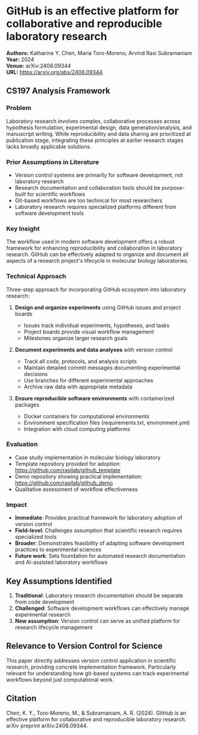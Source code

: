 # GitHub is an effective platform for collaborative and reproducible laboratory research

**Authors:** Katharine Y. Chen, Maria Toro-Moreno, Arvind Rasi Subramaniam  
**Year:** 2024  
**Venue:** arXiv:2408.09344  
**URL:** https://arxiv.org/abs/2408.09344  

## CS197 Analysis Framework

### Problem
Laboratory research involves complex, collaborative processes across hypothesis formulation, experimental design, data generation/analysis, and manuscript writing. While reproducibility and data sharing are prioritized at publication stage, integrating these principles at earlier research stages lacks broadly applicable solutions.

### Prior Assumptions in Literature
- Version control systems are primarily for software development, not laboratory research
- Research documentation and collaboration tools should be purpose-built for scientific workflows
- Git-based workflows are too technical for most researchers
- Laboratory research requires specialized platforms different from software development tools

### Key Insight
The workflow used in modern software development offers a robust framework for enhancing reproducibility and collaboration in laboratory research. GitHub can be effectively adapted to organize and document all aspects of a research project's lifecycle in molecular biology laboratories.

### Technical Approach
Three-step approach for incorporating GitHub ecosystem into laboratory research:

1. **Design and organize experiments** using GitHub issues and project boards
   - Issues track individual experiments, hypotheses, and tasks
   - Project boards provide visual workflow management
   - Milestones organize larger research goals

2. **Document experiments and data analyses** with version control
   - Track all code, protocols, and analysis scripts
   - Maintain detailed commit messages documenting experimental decisions
   - Use branches for different experimental approaches
   - Archive raw data with appropriate metadata

3. **Ensure reproducible software environments** with containerized packages
   - Docker containers for computational environments
   - Environment specification files (requirements.txt, environment.yml)
   - Integration with cloud computing platforms

### Evaluation
- Case study implementation in molecular biology laboratory
- Template repository provided for adoption: https://github.com/rasilab/github_template
- Demo repository showing practical implementation: https://github.com/rasilab/github_demo
- Qualitative assessment of workflow effectiveness

### Impact
- **Immediate**: Provides practical framework for laboratory adoption of version control
- **Field-level**: Challenges assumption that scientific research requires specialized tools
- **Broader**: Demonstrates feasibility of adapting software development practices to experimental sciences
- **Future work**: Sets foundation for automated research documentation and AI-assisted laboratory workflows

## Key Assumptions Identified
1. **Traditional**: Laboratory research documentation should be separate from code development
2. **Challenged**: Software development workflows can effectively manage experimental research
3. **New assumption**: Version control can serve as unified platform for research lifecycle management

## Relevance to Version Control for Science
This paper directly addresses version control application in scientific research, providing concrete implementation framework. Particularly relevant for understanding how git-based systems can track experimental workflows beyond just computational work.

## Citation
Chen, K. Y., Toro-Moreno, M., & Subramaniam, A. R. (2024). GitHub is an effective platform for collaborative and reproducible laboratory research. arXiv preprint arXiv:2408.09344.